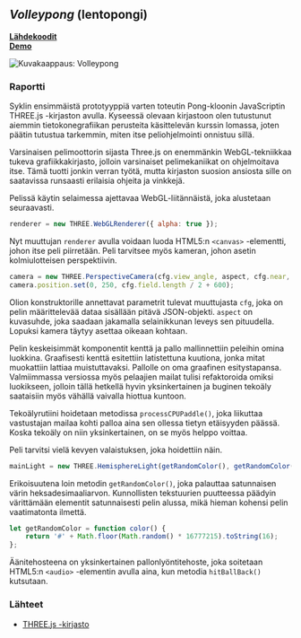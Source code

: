## _Volleypong_ (lentopongi)

[**Lähdekoodit**](https://github.com/nikoheikkila/volleypong)  
[**Demo**](http://nikoheikkila.com/misc/projects/volleypong)

![Kuvakaappaus: Volleypong](https://tim.jyu.fi/images/115054/volleypong.png)

### Raportti

Syklin ensimmäistä prototyyppiä varten toteutin Pong-kloonin JavaScriptin THREE.js -kirjaston avulla. Kyseessä olevaan kirjastoon olen tutustunut aiemmin tietokonegrafiikan perusteita käsittelevän kurssin lomassa, joten päätin tutustua tarkemmin, miten itse peliohjelmointi onnistuu sillä.

Varsinaisen pelimoottorin sijasta Three.js on enemmänkin WebGL-tekniikkaa tukeva grafiikkakirjasto, jolloin varsinaiset pelimekaniikat on ohjelmoitava itse. Tämä tuotti jonkin verran työtä, mutta kirjaston suosion ansiosta sille on saatavissa runsaasti erilaisia ohjeita ja vinkkejä.

Pelissä käytin selaimessa ajettavaa WebGL-liitännäistä, joka alustetaan seuraavasti.

```javascript
renderer = new THREE.WebGLRenderer({ alpha: true });
```

Nyt muuttujan `renderer` avulla voidaan luoda HTML5:n `<canvas>` -elementti, johon itse peli piirretään. Peli tarvitsee myös kameran, johon asetin kolmiulotteisen perspektiivin.

```javascript
camera = new THREE.PerspectiveCamera(cfg.view_angle, aspect, cfg.near, cfg.far);
camera.position.set(0, 250, cfg.field.length / 2 + 600);
```

Olion konstruktorille annettavat parametrit tulevat muuttujasta `cfg`, joka on pelin määrittelevää dataa sisällään pitävä JSON-objekti. `aspect` on kuvasuhde, joka saadaan jakamalla selainikkunan leveys sen pituudella. Lopuksi kamera täytyy asettaa oikeaan kohtaan.

Pelin keskeisimmät komponentit kenttä ja pallo mallinnettiin peleihin omina luokkina. Graafisesti kenttä esitettiin latistettuna kuutiona, jonka mitat muokattiin lattiaa muistuttavaksi. Pallolle on oma graafinen esitystapansa. Valmiimmassa versiossa myös pelaajien mailat tulisi refaktoroida omiksi luokikseen, jolloin tällä hetkellä hyvin yksinkertainen ja buginen tekoäly saataisiin myös vähällä vaivalla hiottua kuntoon.

Tekoälyrutiini hoidetaan metodissa `processCPUPaddle()`, joka liikuttaa vastustajan mailaa kohti palloa aina sen ollessa tietyn etäisyyden päässä. Koska tekoäly on niin yksinkertainen, on se myös helppo voittaa.

Peli tarvitsi vielä kevyen valaistuksen, joka hoidettiin näin.

```javascript
mainLight = new THREE.HemisphereLight(getRandomColor(), getRandomColor());
```

Erikoisuutena loin metodin `getRandomColor()`, joka palauttaa satunnaisen värin heksadesimaaliarvon. Kunnollisten tekstuurien puutteessa päädyin värittämään elementit satunnaisesti pelin alussa, mikä hieman kohensi pelin vaatimatonta ilmettä.

```javascript
let getRandomColor = function color() {
    return '#' + Math.floor(Math.random() * 16777215).toString(16);
};
```

Äänitehosteena on yksinkertainen pallonlyöntitehoste, joka soitetaan HTML5:n `<audio>` -elementin avulla aina, kun metodia `hitBallBack()` kutsutaan.

### Lähteet

- [THREE.js -kirjasto](http://threejs.org/)
